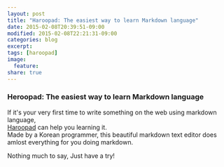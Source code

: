 ```yaml
---
layout: post
title: "Haroopad: The easiest way to learn Markdown language"
date: 2015-02-08T20:39:51-09:00
modified: 2015-02-08T22:21:31-09:00
categories: blog
excerpt:
tags: [haroopad]
image:
  feature:
share: true
---
```


### Heroopad: The easiest way to learn Markdown language

If it's your very first time to write something on the web using markdown language,  
[Haroopad](http://pad.haroopress.com/) can help you learning it.  
Made by a Korean programmer, this beautiful markdown text editor does amlost everything for you doing markdown.

Nothing much to say, Just have a try!

